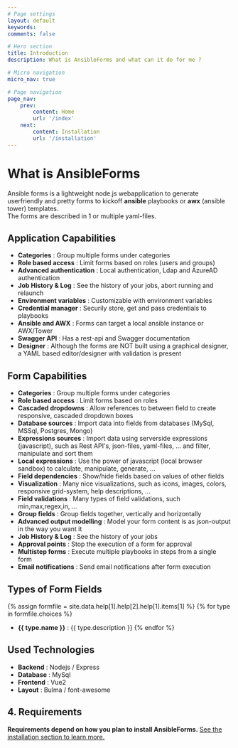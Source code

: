 ```yaml
---
# Page settings
layout: default
keywords:
comments: false

# Hero section
title: Introduction
description: What is AnsibleForms and what can it do for me ?

# Micro navigation
micro_nav: true

# Page navigation
page_nav:
    prev:
        content: Home
        url: '/index'
    next:
        content: Installation
        url: '/installation'
---
```


# What is AnsibleForms

Ansible forms is a lightweight node.js webapplication to generate userfriendly and pretty forms to kickoff **ansible** playbooks or **awx** (ansible tower) templates.  
The forms are described in 1 or multiple yaml-files.

## Application Capabilities

* **Categories** : Group multiple forms under categories
* **Role based access** : Limit forms based on roles (users and groups)
* **Advanced authentication** : Local authentication, Ldap and AzureAD authentication
* **Job History & Log** : See the history of your jobs, abort running and relaunch
* **Environment variables** : Customizable with environment variables
* **Credential manager** : Securily store, get and pass credentials to playbooks
* **Ansible and AWX** : Forms can target a local ansible instance or AWX/Tower
* **Swagger API** : Has a rest-api and Swagger documentation
* **Designer** : Although the forms are NOT built using a graphical designer, a YAML based editor/designer with validation is present

## Form Capabilities

* **Categories** : Group multiple forms under categories
* **Role based access** : Limit forms based on roles
* **Cascaded dropdowns** : Allow references to between field to create responsive, cascaded dropdown boxes
* **Database sources** : Import data into fields from databases (MySql, MSSql, Postgres, Mongo)
* **Expressions sources** : Import data using serverside expressions (javascript), such as Rest API's, json-files, yaml-files, ... and filter, manipulate and sort them
* **Local expressions** : Use the power of javascript (local browser sandbox) to calculate, manipulate, generate, ... 
* **Field dependencies** : Show/hide fields based on values of other fields
* **Visualization** : Many nice visualizations, such as icons, images, colors, responsive grid-system, help descriptions, ...
* **Field validations** : Many types of field validations, such min,max,regex,in, ...
* **Group fields** : Group fields together, vertically and horizontally
* **Advanced output modelling** : Model your form content is as json-output in the way you want it
* **Job History & Log** : See the history of your jobs
* **Approval points** : Stop the execution of a form for approval
* **Multistep forms** : Execute multiple playbooks in steps from a single form
* **Email notifications** : Send email notifications after form execution

## Types of Form Fields

{% assign formfile = site.data.help[1].help[2].help[1].items[1] %}
{% for type in formfile.choices %}
* **{{ type.name }}** : {{ type.description }}
{% endfor %}

## Used Technologies

* **Backend** : Nodejs / Express
* **Database** : MySql
* **Frontend** : Vue2
* **Layout** : Bulma / font-awesome

## 4. Requirements

<div class="callout callout--warning">
    <p><strong>Requirements depend on how you plan to install AnsibleForms.</strong> <a href="{% if jekyll.environment == 'production' %}{{ site.doks.baseurl }}{% endif %}/installation">See the installation section to learn more.</a></p>
</div>

